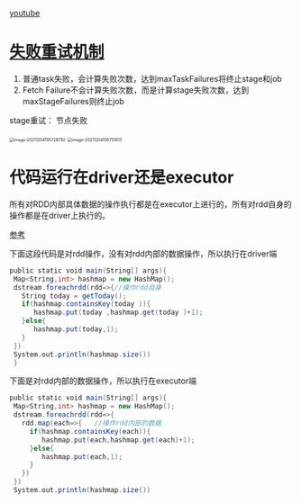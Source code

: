 [youtube](https://www.youtube.com/watch?v=rpKjcMoega0&t=1309s)

# [失败重试机制](https://www.codenong.com/cs106931464/)

1. 普通task失败，会计算失败次数，达到maxTaskFailures将终止stage和job
2. Fetch Failure不会计算失败次数，而是计算stage失败次数，达到maxStageFailures则终止job

stage重试： 节点失败

<img src="https://piggo-picture.oss-cn-hangzhou.aliyuncs.com/image/image-20211204155728792.png" alt="image-20211204155728792" style="zoom:50%;" />

<img src="https://piggo-picture.oss-cn-hangzhou.aliyuncs.com/image/image-20211204155751613.png" alt="image-20211204155751613" style="zoom:50%;" />

# 代码运行在driver还是executor

所有对RDD内部具体数据的操作执行都是在executor上进行的，所有对rdd自身的操作都是在driver上执行的。

[参考](https://cloud.tencent.com/developer/article/1545723)

下面这段代码是对rdd操作，没有对rdd内部的数据操作，所以执行在driver端

```scala
public static void main(String[] args){
 Map<String,int> hashmap = new HashMap();
 dstream.foreachrdd(rdd=>{//操作rdd自身
   String today = getToday();
   if(hashmap.containsKey(today )){
      hashmap.put(today ,hashmap.get(today )+1);
   }else{
      hashmap.put(today,1);
   }
 })
 System.out.println(hashmap.size())
 }
```

下面是对rdd内部的数据操作，所以执行在executor端

```scala
public static void main(String[] args){
 Map<String,int> hashmap = new HashMap();
 dstream.foreachrdd(rdd=>{
   rdd.map(each=>{   //操作rdd内部的数据
     if(hashmap.containsKey(each)){
        hashmap.put(each,hashmap.get(each)+1);
     }else{
        hashmap.put(each,1);
     }
   })
 })
 System.out.println(hashmap.size())
 
```

